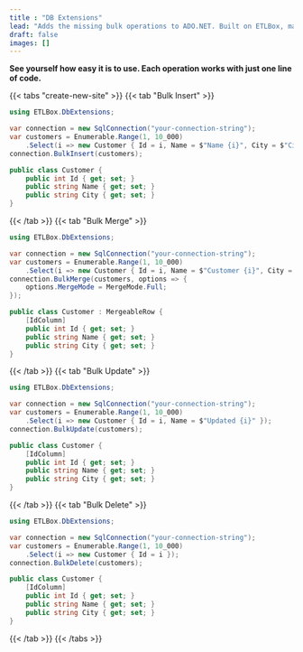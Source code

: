```yaml
---
title : "DB Extensions"
lead: "Adds the missing bulk operations to ADO.NET. Built on ETLBox, made for Dapper, ready for big data."
draft: false
images: []
---
```


**See yourself how easy it is to use. Each operation works with just one line of code.**

{{< tabs "create-new-site" >}}
{{< tab "Bulk Insert" >}}
```C#
using ETLBox.DbExtensions;

var connection = new SqlConnection("your-connection-string");
var customers = Enumerable.Range(1, 10_000)
    .Select(i => new Customer { Id = i, Name = $"Name {i}", City = $"City {i % 50}" });
connection.BulkInsert(customers);

public class Customer {
    public int Id { get; set; }
    public string Name { get; set; }
    public string City { get; set; }
}
```
{{< /tab >}}
{{< tab "Bulk Merge" >}}
```C#
using ETLBox.DbExtensions;

var connection = new SqlConnection("your-connection-string");
var customers = Enumerable.Range(1, 10_000)
    .Select(i => new Customer { Id = i, Name = $"Customer {i}", City = "Merged City" });
connection.BulkMerge(customers, options => {
    options.MergeMode = MergeMode.Full;
});

public class Customer : MergeableRow {
    [IdColumn]
    public int Id { get; set; }
    public string Name { get; set; }
    public string City { get; set; }
}
```
{{< /tab >}}
{{< tab "Bulk Update" >}}
```C#
using ETLBox.DbExtensions;

var connection = new SqlConnection("your-connection-string");
var customers = Enumerable.Range(1, 10_000)
    .Select(i => new Customer { Id = i, Name = $"Updated {i}" });
connection.BulkUpdate(customers);

public class Customer {
    [IdColumn]
    public int Id { get; set; }
    public string Name { get; set; }
    public string City { get; set; }
}
```
{{< /tab >}}
{{< tab "Bulk Delete" >}}
```C#
using ETLBox.DbExtensions;

var connection = new SqlConnection("your-connection-string");
var customers = Enumerable.Range(1, 10_000)
    .Select(i => new Customer { Id = i });
connection.BulkDelete(customers);

public class Customer {
    [IdColumn]
    public int Id { get; set; }
    public string Name { get; set; }
    public string City { get; set; }
}
```
{{< /tab >}}
{{< /tabs >}}

